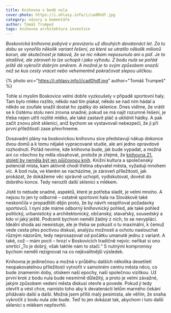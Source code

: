 ```yaml
---
title: Knihovna v bodě nula
cover-photo: https://i.ohlasy.info/i/cad0hdf.jpg
category: názory a komentáře
author: Tomáš Trumpeš
tags: knihovna architektura investice
---
```


*Boskovická knihovna pobývá v provizoriu už dlouhých devatenáct let. Za tu dobu se vynořilo několik variant řešení, za které se utratilo několik milionů korun, ale skutečnost je taková, že se nic nikam neposunulo ani o píď. Je to strašlivé, ale zároveň to lze uchopit i jako výhodu. Z bodu nula se pořád ještě dá vykročit dobrým směrem. A možná je to svým způsobem snazší než se kus cesty vracet nebo vehementně pokračovat slepou uličkou.*

{% photo src="https://i.ohlasy.info/i/cad0hdf.jpg" author="Tomáš Trumpeš" %}

Tohle si myslím Boskovice velmi dobře vyzkoušely v případě sportovní haly. Tam bylo mléko rozlito, někdo nad tím plakal, někdo se nad ním hádal a někdo se zoufale snažil dostat ho zpátky do sklenice. Dnes vidíme, že vrátit se k čistému stolu není zrovna snadné; pokud se má najít rozumné řešení, je třeba nejen utřít rozlité mléko, ale také zastavit pláč a uklidnit hádky. A pak začít znovu plnit sklenici, aniž bychom se vystavovali nebezpečí, že ji při první příležitosti zase převrhneme.

Dosavadní plány na boskovickou knihovnu sice představují nákup dokonce dvou domů a k tomu nějaké vypracované studie, ale ani jedno opravdové rozhodnutí. Pořád nevíme, kde knihovna bude, jak bude vypadat, a možná ani co všechno by měla obsahovat, protože je zřejmé, že [knihovna 21. století by neměla být jen půjčovnou knih](/clanky/2016/01/knihovna.html). Knižní kultura a společenský potenciál místa, kam aktivně chodí třetina obyvatel města, vyžadují mnohem víc. A bod nula, ve kterém se nacházíme, je zároveň příležitostí, jak prokázat, že dokážeme věc správně uchopit, vydiskutovat, dovést do dobrého konce. Tedy nerozlít další sklenici s mlékem.

Jistě to nebude snadné, aspektů, které je potřeba sladit, je velmi mnoho. A nejsou to jen ty odborné – ostatně sportovní hala na Slovákově také neskončila v propadlišti dějin proto, že by návrh nesplňoval požadavky sportovců. I nyní zde máme odborný knihovnický pohled, ale také pohled politický, urbanistický a architektonický, občanský, stavařský, sousedský a kdo ví jaký ještě. Podcenit bychom neměli žádný z nich, to se nevyplácí. Ideální shoda asi neexistuje, ale je třeba se pokusit o tu maximální, k čemuž vede cesta přes poctivou diskusi, analýzu možností a ochotu naslouchat různým názorům, tedy neprosazovat od počátku umanutě jednu z variant. A také, což – mám pocit – hrozí v Boskovicích tradičně nejvíc: neříkat si ono smrtící „To je dobrý, však takhle nám to stačí.“ S nutnými kompromisy bychom neměli rezignovat na co nejkvalitnější výsledek.

Knihovna je jedinečnou a možná v průběhu dalších několika desetiletí neopakovatelnou příležitostí vytvořit v samotném centru města něco, co bude znamením doby, otiskem naší epochy, naší společnou vizitkou. Už první krok z bodu nula bude nesmírně důležitý, a proto je velmi závažné, jakým způsobem vedení města diskusi otevře a povede. Pokud ji tedy otevřít a vést chce, namísto toho aby k devatenácti letům marného čekání přidávalo další a další. Možná jsem příliš malý pesimista, ale věřím, že snaha vykročit z bodu nula zde bude. Teď to jen dokázat tak, abychom i tuto další sklenici s mlékem nepřevrhli.
